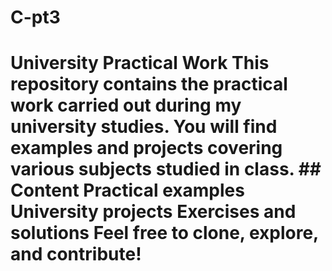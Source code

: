 # C-pt3
# University Practical Work This repository contains the practical work carried out during my university studies. You will find examples and projects covering various subjects studied in class.  ## Content Practical examples University projects Exercises and solutions Feel free to clone, explore, and contribute!
